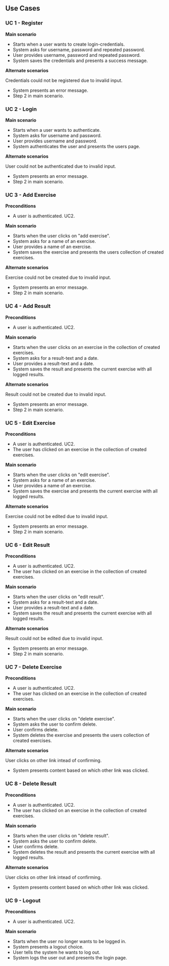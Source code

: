 ## Use Cases

### UC 1 - Register

**Main scenario**

* Starts when a user wants to create login-credentials.
* System asks for username, password and repeated password.
* User provides username, password and repeated password.
* System saves the credentials and presents a success message.

**Alternate scenarios**

Credentials could not be registered due to invalid input.

* System presents an error message.
* Step 2 in main scenario.

### UC 2 - Login

**Main scenario**

* Starts when a user wants to authenticate.
* System asks for username and password.
* User provides username and password.
* System authenticates the user and presents the users page.

**Alternate scenarios**

User could not be authenticated due to invalid input.

* System presents an error message.
* Step 2 in main scenario.

### UC 3 - Add Exercise

**Preconditions**

* A user is authenticated. UC2.

**Main scenario**

* Starts when the user clicks on "add exercise".
* System asks for a name of an exercise.
* User provides a name of an exercise.
* System saves the exercise and presents the users collection of created exercises.

**Alternate scenarios**

Exercise could not be created due to invalid input.

* System presents an error message.
* Step 2 in main scenario.

### UC 4 - Add Result

**Preconditions**

* A user is authenticated. UC2.

**Main scenario**

* Starts when the user clicks on an exercise in the collection of created exercises.
* System asks for a result-text and a date.
* User provides a result-text and a date.
* System saves the result and presents the current exercise with all logged results.

**Alternate scenarios**

Result could not be created due to invalid input.

* System presents an error message.
* Step 2 in main scenario.

### UC 5 - Edit Exercise

**Preconditions**

* A user is authenticated. UC2.
* The user has clicked on an exercise in the collection of created exercises.

**Main scenario**

* Starts when the user clicks on "edit exercise".
* System asks for a name of an exercise.
* User provides a name of an exercise.
* System saves the exercise and presents the current exercise with all logged results.

**Alternate scenarios**

Exercise could not be edited due to invalid input.

* System presents an error message.
* Step 2 in main scenario.

### UC 6 - Edit Result

**Preconditions**

* A user is authenticated. UC2.
* The user has clicked on an exercise in the collection of created exercises.

**Main scenario**

* Starts when the user clicks on "edit result".
* System asks for a result-text and a date.
* User provides a result-text and a date.
* System saves the result and presents the current exercise with all logged results.

**Alternate scenarios**

Result could not be edited due to invalid input.

* System presents an error message.
* Step 2 in main scenario.

### UC 7 - Delete Exercise

**Preconditions**

* A user is authenticated. UC2.
* The user has clicked on an exercise in the collection of created exercises.

**Main scenario**

* Starts when the user clicks on "delete exercise".
* System asks the user to confirm delete.
* User confirms delete.
* System deletes the exercise and presents the users collection of created exercises.

**Alternate scenarios**

User clicks on other link intead of confirming.

* System presents content based on which other link was clicked.

### UC 8 - Delete Result

**Preconditions**

* A user is authenticated. UC2.
* The user has clicked on an exercise in the collection of created exercises.

**Main scenario**

* Starts when the user clicks on "delete result".
* System asks the user to confirm delete.
* User confirms delete.
* System deletes the result and presents the current exercise with all logged results.

**Alternate scenarios**

User clicks on other link intead of confirming.

* System presents content based on which other link was clicked.

### UC 9 - Logout

**Preconditions**

* A user is authenticated. UC2.

**Main scenario**

* Starts when the user no longer wants to be logged in.
* System presents a logout choice.
* User tells the system he wants to log out.
* System logs the user out and presents the login page.